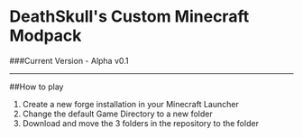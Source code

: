 # DeathSkull's Custom Minecraft Modpack

###Current Version - Alpha v0.1

***

##How to play
1. Create a new forge installation in your Minecraft Launcher
2. Change the default Game Directory to a new folder
3. Download and move the 3 folders in the repository to the folder
